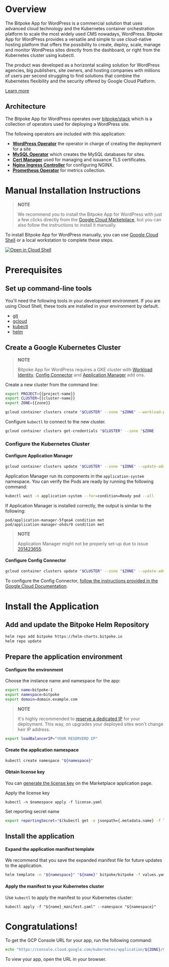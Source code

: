 # Overview
<walkthrough-tutorial-duration duration="15"></walkthrough-tutorial-duration>

The Bitpoke App for WordPress is a commercial solution that uses advanced cloud technology and the Kubernetes container orchestration platform to scale the most widely used CMS nowadays, WordPress. Bitpoke App for WordPress provides a versatile and simple to use cloud-native hosting platform that offers the possibility to create, deploy, scale, manage and monitor WordPress sites directly from the dashboard, or right from the Kubernetes cluster using kubectl.

The product was developed as a horizontal scaling solution for WordPress agencies, big publishers, site owners, and hosting companies with millions of users per second struggling to find solutions that combine the Kubernetes flexibility and the security offered by Google Cloud Platform.

[Learn more](https://www.bitpoke.io/wordpress/)



## Architecture

The Bitpoke App for WordPress operates over [bitpoke/stack](https://github.com/bitpoke/stack) which is
a collection of operators used for deploying a WordPress site.

The following operators are included with this application:
 * [**WordPress Operator**](https://github.com/bitpoke/wordpress-operator) the operator in charge
   of creating the deployment for a site
 * [**MySQL Operator**](https://github.com/bitpoke/mysql-operator) which creates the MySQL
   databases for sites.
 * [**Cert Manager**](https://github.com/jetstack/cert-manager) used for managing and issuance TLS
   certificates.
 * [**Nginx Ingress Controller**](https://github.com/kubernetes/ingress-nginx) for configuring NGINX.
 * [**Prometheus Operator**](https://github.com/prometheus-operator/prometheus-operator) for metrics collection.

# Manual Installation Instructions

> __NOTE__
>
> We recommend you to install the Bitpoke App for WordPress with just a few clicks directly from the [Google Cloud Marketplace](https://console.cloud.google.com/marketplace/product/press-labs-public/presslabs-dashboard), but you can also follow the instructions to install it manually.

To install Bitpoke App for WordPress manually, you can use [Google Cloud Shell](https://ssh.cloud.google.com/?cloudshell_git_repo=https://github.com/bitpoke/bitpoke-gcp-marketplace&cloudshell_git_branch=master&cloudshell_tutorial=README.md&shellonly=true) or a local
workstation to complete these steps.

[![Open in Cloud Shell](http://gstatic.com/cloudssh/images/open-btn.svg)](https://ssh.cloud.google.com/?cloudshell_git_repo=https://github.com/bitpoke/bitpoke-gcp-marketplace&cloudshell_git_branch=master&cloudshell_tutorial=README.md&shellonly=true)

# Prerequisites

## Set up command-line tools

You'll need the following tools in your development environment. If you are
using Cloud Shell, these tools are installed in your environment by default.

-   [git](https://git-scm.com/book/en/v2/Getting-Started-Installing-Git)
-   [gcloud](https://cloud.google.com/sdk/gcloud/)
-   [kubectl](https://kubernetes.io/docs/reference/kubectl/overview/)
-   [helm](https://helm.sh/docs/intro/quickstart/)

## Create a Google Kubernetes Cluster
> __NOTE__
>
> Bitpoke App for WordPress requires a GKE cluster with [Workload Identity](https://cloud.google.com/kubernetes-engine/docs/how-to/workload-identity), [Config Connector](https://cloud.google.com/config-connector/docs/how-to/install-upgrade-uninstall) and [Application Manager](https://cloud.google.com/kubernetes-engine/docs/how-to/add-on/application-delivery) add ons.

<walkthrough-project-setup></walkthrough-project-setup>
<walkthrough-watcher-constant key="cluster-name" value="bitpoke-1"></walkthrough-watcher-constant>
<walkthrough-watcher-constant key="zone" value="us-west1-a"></walkthrough-watcher-constant>

Create a new cluster from the command line:

```sh
export PROJECT={{project-name}}
export CLUSTER={{cluster-name}}
export ZONE={{zone}}

gcloud container clusters create "$CLUSTER" --zone "$ZONE" --workload-pool=$PROJECT.svc.id.goog
```

Configure `kubectl` to connect to the new cluster.

```sh
gcloud container clusters get-credentials "$CLUSTER" --zone "$ZONE
```

### Configure the Kubernetes Cluster

#### Configure Application Manager

```sh
gcloud container clusters update "$CLUSTER" --zone "$ZONE" --update-addons ApplicationManager=ENABLED
```

Application Manager run its components in the `application-system` namespace. You can verify the Pods are ready by running the following command:

```sh
kubectl wait -n application-system --for=condition=Ready pod --all
```

If Application Manager is installed correctly, the output is similar to the following:

```terminal
pod/application-manager-5fqea4 condition met
pod/application-manager-ohdsr9 condition met
```

> __NOTE__
>
> Application Manager might not be properly set-up due to issue [201423655](https://issuetracker.google.com/issues/201423655).

#### Configure Config Connector

```sh
gcloud container clusters update "$CLUSTER" --zone "$ZONE" --update-addons ConfigConnector=ENABLED
```

To configure the Config Connector, [follow the instructions provided in the Google Cloud Documentation](https://cloud.google.com/config-connector/docs/how-to/install-upgrade-uninstall).

# Install the Application

## Add and update the Bitpoke Helm Repository

```sh
helm repo add bitpoke https://helm-charts.bitpoke.io
helm repo update
```

## Prepare the application environment

#### Configure the environment

Choose the instance name and namespace for the app:

```sh
export name=bitpoke-1
export namespace=bitpoke
export domain=domain.example.com
```

> __NOTE__
>
> It's highly recommended to [reserve a dedicated IP](https://cloud.google.com/compute/docs/ip-addresses/reserve-static-external-ip-address) for your deployment. This way, on upgrades your deployed sites won't change heir IP address.

```sh
export loadBalancerIP="YOUR RESERVERD IP"
```

#### Create the application namespace

```sh
kubectl create namespace "${namespace}"
```

#### Obtain license key

You can [generate the license key](https://console.cloud.google.com/marketplace/kubernetes/config/press-labs-public/presslabs-dashboard?version=1.8) on the
Marketplace application page.

Apply the license key

```shell
kubectl -n $namespace apply -f license.yaml
```

Set reporting secret name

```sh
export reportingSecret="$(kubectl get -o jsonpath={.metadata.name} -f license.yaml)"
```

## Install the application


#### Expand the application manifest template

We recommend that you save the expanded
manifest file for future updates to the application.

```sh
helm template -n "${namespace}" "${name}" bitpoke/bitpoke -f values.yaml --set-string marketplace.loadBalancerIP="${loadBalancerIP}" --set-string marketplace.domain="${domain}" --set-string metering.gcp.secretName="${reportingSecret}" > "${name}_manifest.yaml"
```

#### Apply the manifest to your Kubernetes cluster

Use `kubectl` to apply the manifest to your Kubernetes cluster:

```shell
kubectl apply -f "${name}_manifest.yaml" --namespace "${namespace}"
```

# Congratulations!

<walkthrough-conclusion-trophy></walkthrough-conclusion-trophy>

To get the GCP Console URL for your app, run the following command:

```sh
echo "https://console.cloud.google.com/kubernetes/application/${ZONE}/${CLUSTER}/${namespace}/${name}"
```

To view your app, open the URL in your browser.
